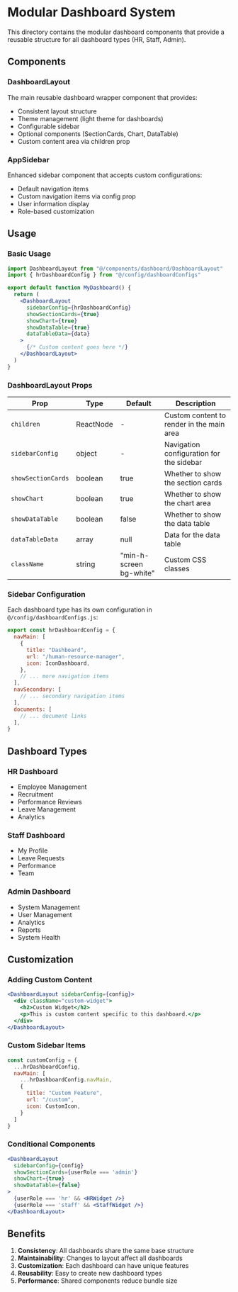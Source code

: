 # Modular Dashboard System

This directory contains the modular dashboard components that provide a reusable structure for all dashboard types (HR, Staff, Admin).

## Components

### DashboardLayout
The main reusable dashboard wrapper component that provides:
- Consistent layout structure
- Theme management (light theme for dashboards)
- Configurable sidebar
- Optional components (SectionCards, Chart, DataTable)
- Custom content area via children prop

### AppSidebar
Enhanced sidebar component that accepts custom configurations:
- Default navigation items
- Custom navigation items via config prop
- User information display
- Role-based customization

## Usage

### Basic Usage
```jsx
import DashboardLayout from "@/components/dashboard/DashboardLayout"
import { hrDashboardConfig } from "@/config/dashboardConfigs"

export default function MyDashboard() {
  return (
    <DashboardLayout 
      sidebarConfig={hrDashboardConfig}
      showSectionCards={true}
      showChart={true}
      showDataTable={true}
      dataTableData={data}
    >
      {/* Custom content goes here */}
    </DashboardLayout>
  )
}
```

### DashboardLayout Props

| Prop | Type | Default | Description |
|------|------|---------|-------------|
| `children` | ReactNode | - | Custom content to render in the main area |
| `sidebarConfig` | object | - | Navigation configuration for the sidebar |
| `showSectionCards` | boolean | true | Whether to show the section cards |
| `showChart` | boolean | true | Whether to show the chart area |
| `showDataTable` | boolean | false | Whether to show the data table |
| `dataTableData` | array | null | Data for the data table |
| `className` | string | "min-h-screen bg-white" | Custom CSS classes |

### Sidebar Configuration

Each dashboard type has its own configuration in `@/config/dashboardConfigs.js`:

```jsx
export const hrDashboardConfig = {
  navMain: [
    {
      title: "Dashboard",
      url: "/human-resource-manager",
      icon: IconDashboard,
    },
    // ... more navigation items
  ],
  navSecondary: [
    // ... secondary navigation items
  ],
  documents: [
    // ... document links
  ],
}
```

## Dashboard Types

### HR Dashboard
- Employee Management
- Recruitment
- Performance Reviews
- Leave Management
- Analytics

### Staff Dashboard
- My Profile
- Leave Requests
- Performance
- Team

### Admin Dashboard
- System Management
- User Management
- Analytics
- Reports
- System Health

## Customization

### Adding Custom Content
```jsx
<DashboardLayout sidebarConfig={config}>
  <div className="custom-widget">
    <h2>Custom Widget</h2>
    <p>This is custom content specific to this dashboard.</p>
  </div>
</DashboardLayout>
```

### Custom Sidebar Items
```jsx
const customConfig = {
  ...hrDashboardConfig,
  navMain: [
    ...hrDashboardConfig.navMain,
    {
      title: "Custom Feature",
      url: "/custom",
      icon: CustomIcon,
    }
  ]
}
```

### Conditional Components
```jsx
<DashboardLayout 
  sidebarConfig={config}
  showSectionCards={userRole === 'admin'}
  showChart={true}
  showDataTable={false}
>
  {userRole === 'hr' && <HRWidget />}
  {userRole === 'staff' && <StaffWidget />}
</DashboardLayout>
```

## Benefits

1. **Consistency**: All dashboards share the same base structure
2. **Maintainability**: Changes to layout affect all dashboards
3. **Customization**: Each dashboard can have unique features
4. **Reusability**: Easy to create new dashboard types
5. **Performance**: Shared components reduce bundle size 